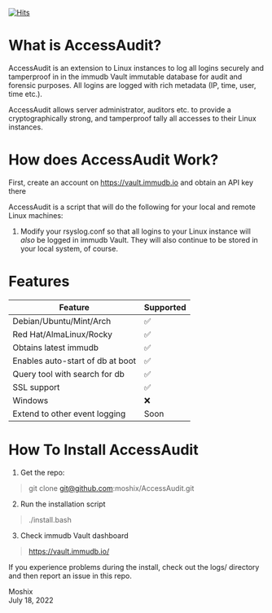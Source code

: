[![Hits](https://hits.seeyoufarm.com/api/count/incr/badge.svg?url=https%3A%2F%2Fgithub.com%2Fmoshix%2FAccessAudit&count_bg=%2379C83D&title_bg=%23555555&icon=microsoftsqlserver.svg&icon_color=%23E7E7E7&title=hits&edge_flat=false)](https://hits.seeyoufarm.com)

What is AccessAudit?
====================

AccessAudit is an extension to Linux instances to log all logins securely and tamperproof in in the immudb Vault immutable database for audit and forensic purposes. All logins are logged with rich metadata  (IP, time, user, time etc.).

AccessAudit allows server administrator, auditors etc. to provide a cryptographically strong, and tamperproof tally all accesses to their Linux instances. 


How does AccessAudit Work?
==========================

First, create an account on https://vault.immudb.io and obtain an API key there


AccessAudit is a script that will do the following for your local and remote Linux machines:


1. Modify your rsyslog.conf so that all logins to your Linux instance will *also* be logged in immudb Vault. They will also continue to be stored in your local system, of course. 

Features
========

| Feature                            | Supported          |
| --------------------------         | ------------------ |
| Debian/Ubuntu/Mint/Arch            | :white_check_mark: |  
| Red Hat/AlmaLinux/Rocky            | :white_check_mark: |  
| Obtains latest immudb              | :white_check_mark: |  
| Enables auto-start of db at boot   | :white_check_mark: |  
| Query tool with search for db      | :white_check_mark: |  
| SSL support                        | :white_check_mark: |  
| Windows                            | :x:                |  
| Extend to other event logging      | Soon               |

  

How To Install AccessAudit
==========================

1. Get the repo:
> git clone git@github.com:moshix/AccessAudit.git

2. Run the installation script
> ./install.bash

3. Check immudb Vault dashboard
> https://vault.immudb.io/
  
  
If you experience problems during the install, check out the logs/ directory and then report an issue in this repo. 
  
  
  



Moshix  
July 18, 2022  
